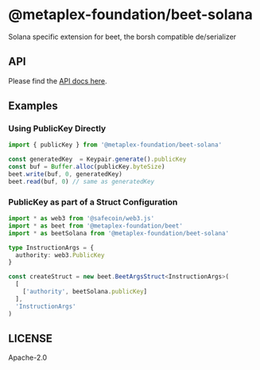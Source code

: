 # @metaplex-foundation/beet-solana

Solana specific extension for beet, the borsh compatible de/serializer

## API

Please find the [API docs here](https://metaplex-foundation.github.io/beet/docs/beet-solana).

## Examples

### Using PublicKey Directly

```ts
import { publicKey } from '@metaplex-foundation/beet-solana'

const generatedKey  = Keypair.generate().publicKey
const buf = Buffer.alloc(publicKey.byteSize)
beet.write(buf, 0, generatedKey)
beet.read(buf, 0) // same as generatedKey
```

### PublicKey as part of a Struct Configuration

```ts
import * as web3 from '@safecoin/web3.js'
import * as beet from '@metaplex-foundation/beet'
import * as beetSolana from '@metaplex-foundation/beet-solana'

type InstructionArgs = {
  authority: web3.PublicKey
}

const createStruct = new beet.BeetArgsStruct<InstructionArgs>(
  [ 
    ['authority', beetSolana.publicKey]
  ],
  'InstructionArgs'
)
```

## LICENSE

Apache-2.0
